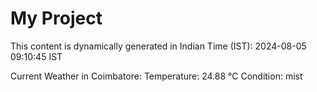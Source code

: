 # My Project

This content is dynamically generated in Indian Time (IST): 2024-08-05 09:10:45 IST


Current Weather in Coimbatore:
Temperature: 24.88 °C
Condition: mist
